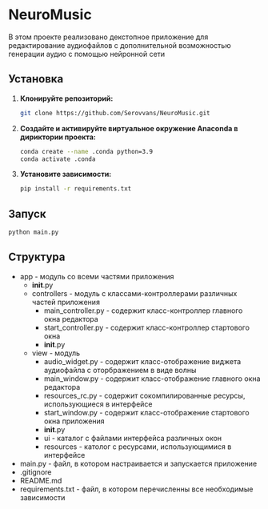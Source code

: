# NeuroMusic

В этом проекте реализовано декстопное приложение для редактирование аудиофайлов с дополнительной возможностью генерации аудио с помощью нейронной сети

## Установка

1. **Клонируйте репозиторий:**

    ```bash
    git clone https://github.com/Serovvans/NeuroMusic.git
    ```

2. **Создайте и активируйте виртуальное окружение Anaconda в дириктории проекта:**

    ```bash
    conda create --name .conda python=3.9
    conda activate .conda
    ```

3. **Установите зависимости:**

    ```bash
    pip install -r requirements.txt
    ```

## Запуск

```bash
python main.py
```

## Структура

* app - модуль со всеми частями приложения
    + __init__.py
    + controllers - модуль с классами-контроллерами различных частей приложения
        - main_controller.py - содержит класс-контроллер главного окна редактора
        - start_controller.py - содержит класс-контроллер стартового окна
        - __init__.py
    + view - модуль
        - audio_widget.py - содержит класс-отображение виджета аудиофайла с оторбражением в виде волны
        - main_window.py - содержит класс-отображение главного окна редактора
        - resources_rc.py - содержит сокомпилированные ресурсы, использующиеся в интерфейсе
        - start_window.py - содержит класс-отображение стартового окна приложения
        - __init__.py
        - ui - каталог с файлами интерфейса различных окон
        - resources - католог с ресурсами, использующимися в интерфейсе
* main.py - файл, в котором настраивается и запускается приложение
* .gitignore
* README.md
* requirements.txt - файл, в котором перечисленны все необходимые зависимости
